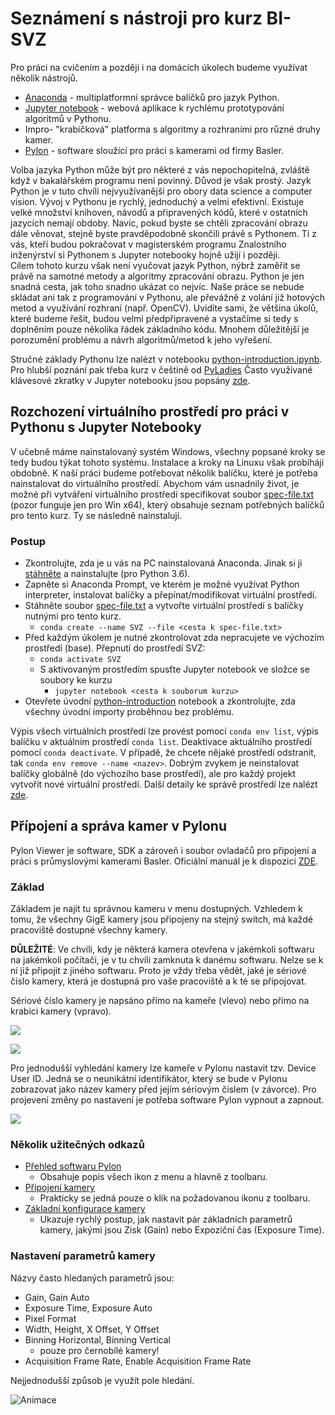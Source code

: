 # Seznámení s nástroji pro kurz BI-SVZ
Pro práci na cvičením a později i na domácích úkolech budeme využívat několik nástrojů. 
* [Anaconda](https://www.anaconda.com/) - multiplatformní správce balíčků pro jazyk Python.
* [Jupyter notebook](http://jupyter.org/) - webová aplikace k rychlému prototypování algoritmů v Pythonu.
* Impro- "krabičková" platforma s algoritmy a rozhraními pro různé druhy kamer.
* [Pylon](https://www.baslerweb.com/en/products/software/basler-pylon-camera-software-suite/) - software sloužící pro práci s kamerami od firmy Basler. 
  
Volba jazyka Python může být pro některé z vás nepochopitelná, zvláště když v bakalářském programu není povinný. Důvod je však prostý. Jazyk Python je v tuto chvíli nejvyužívanější pro obory data science a computer vision. Vývoj v Pythonu je rychlý, jednoduchý a velmi efektivní. Existuje velké množství knihoven, návodů a připravených kódů, které v ostatních jazycích nemají obdoby. Navíc, pokud byste se chtěli zpracování obrazu dále věnovat, stejně byste pravděpodobně skončili právě s Pythonem. Ti z vás, kteří budou pokračovat v magisterském programu Znalostního inženýrství si Pythonem s Jupyter notebooky hojně užijí i později.
​    
Cílem tohoto kurzu však není vyučovat jazyk Python, nýbrž zaměřit se právě na samotné metody a algoritmy zpracování obrazu. Python je jen snadná cesta, jak toho snadno ukázat co nejvíc. Naše práce se nebude skládat ani tak z programování v Pythonu, ale převážně z volání již hotových metod a využívání rozhraní (např. OpenCV). Uvidíte sami, že většina úkolů, které budeme řešit, budou velmi předpřipravené a vystačíme si tedy s doplněním pouze několika řádek základního kódu. Mnohem důležitější je porozumění problému a návrh algoritmů/metod k jeho vyřešení.

Stručné základy Pythonu lze nalézt v notebooku [python-introduction.ipynb](python-introduction.ipynb). Pro hlubší poznání pak třeba kurz v češtině od [PyLadies](https://naucse.python.cz/course/pyladies/)
Často využívané klávesové zkratky v Jupyter notebooku jsou popsány [zde](../jupyter-notebook-cheat-sheet.pdf).


## Rozchození virtuálního prostředí pro práci v Pythonu s Jupyter Notebooky

V učebně máme nainstalovaný systém Windows, všechny popsané kroky se tedy budou týkat tohoto systému. Instalace a kroky na Linuxu však probíhájí obdobně. 
K naší práci budeme potřebovat několik balíčku, které je potřeba nainstalovat do virtuálního prostředí. Abychom vám usnadnily život, je možné při vytváření virtuálního prostředí specifikovat soubor [spec-file.txt](spec-file.txt) (pozor funguje jen pro Win x64), který obsahuje seznam potřebných balíčků pro tento kurz. Ty se následně nainstalují. 

### Postup
* Zkontrolujte, zda je u vás na PC nainstalovaná Anaconda. Jinak si ji [stáhněte](https://www.anaconda.com/download)  a nainstalujte (pro Python 3.6).
* Zapněte si Anaconda Prompt, ve kterém je možné využívat Python interpreter, instalovat balíčky a přepínat/modifikovat virtuální prostředí.
* Stáhněte soubor  [spec-file.txt](spec-file.txt) a vytvořte virtuální prostředí s balíčky nutnými pro tento kurz.
	* `conda create --name SVZ --file <cesta k spec-file.txt>`
* Před každým úkolem je nutné zkontrolovat zda nepracujete ve výchozím prostředí (base). Přepnutí do prostředí SVZ:
	* `conda activate SVZ`
	* S aktivovaným prostředím spusťte Jupyter notebook ve složce se soubory ke kurzu
		* `jupyter notebook <cesta k souborum kurzu>` 
*  Otevřete úvodní [python-introduction](python-introduction.ipynb) notebook a zkontrolujte, zda všechny úvodní importy proběhnou bez problému.

Výpis všech virtuálních prostředí lze provést pomocí `conda env list`, výpis balíčku v aktuálním prostředí `conda list`. Deaktivace aktuálního prostředí pomocí `conda deactivate`.  V případě, že chcete nějaké prostředí odstranit, tak `conda env remove --name <nazev>`. Dobrým zvykem je neinstalovat balíčky globálně (do výchozího base prostředí), ale pro každý projekt vytvořit nové virtuální prostředí. Další detaily ke správě prostředí lze nalézt [zde](https://conda.io/docs/user-guide/tasks/manage-environments.html).



## Přípojení a správa kamer v Pylonu 
Pylon Viewer je software, SDK a zároveň i soubor ovladačů pro připojení a práci s průmyslovými kamerami Basler. Oficiální manuál je k dispozici [ZDE](https://docs.baslerweb.com/#t=en%2Fpylon_camera_software_suite.htm%23bc-1&rhtocid=_3_0). 

### Základ
Základem je najít tu správnou kameru v menu dostupných. Vzhledem k tomu, že všechny GigE kamery jsou připojeny na stejný switch, má každé pracoviště dostupné všechny kamery. 

**DŮLEŽITÉ**: Ve chvíli, kdy je některá kamera otevřena v jakémkoli softwaru na jakémkoli počítači, je v tu chvíli zamknuta k danému softwaru. Nelze se k ní již připojit z jiného softwaru. Proto je vždy třeba vědět, jaké je sériové číslo kamery, která je dostupná pro vaše pracoviště a k té se připojovat.

Sériové číslo kamery je napsáno přímo na kameře (vlevo) nebo přímo na krabici kamery (vpravo).

![](images/kam_SN.png "")

![](images/krab_SN.png "")



Pro jednodušší vyhledání kamery lze kameře v Pylonu nastavit tzv. Device User ID. Jedná se o neunikátní identifikátor, který se bude v Pylonu zobrazovat jako název kamery před jejím sériovým číslem (v závorce). Pro projevení změny po nastavení je potřeba software Pylon vypnout a zapnout.

![](images/device_user_id.png)

### Několik užitečných odkazů
- [Přehled softwaru Pylon](https://docs.baslerweb.com/#t=en%2Foverview_of_the_pylon_viewer.htm%23bc-1&rhtocid=_3_0_0_0)
  - Obsahuje popis všech ikon z menu a hlavně z toolbaru.
- [Připojení kamery](https://docs.baslerweb.com/#t=en%2Fopening_and_closing_a_camera.htm)
  - Prakticky se jedná pouze o klik na požadovanou ikonu z toolbaru.
- [Základní konfigurace kamery](https://docs.baslerweb.com/#t=en%2Fconfiguring_a_camera.htm)
  - Ukazuje rychlý postup, jak nastavit pár základních parametrů kamery, jakými jsou Zisk (Gain) nebo Expoziční čas (Exposure Time).

### Nastavení parametrů kamery
Názvy často hledaných parametrů jsou:

- Gain, Gain Auto
- Exposure Time, Exposure Auto
- Pixel Format
- Width, Height, X Offset, Y Offset
- Binning Horizontal, Binning Vertical
  - pouze pro černobílé kamery!
- Acquisition Frame Rate, Enable Acquisition Frame Rate



Nejjednodušší způsob je využít pole hledání. 

![Animace](images/animation_setting_parameters.gif)
